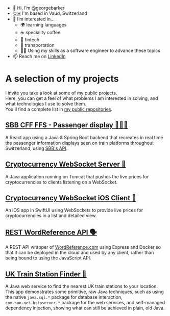 - 👋 Hi, I’m @georgebarker
- 🇨🇭 I'm based in Vaud, Switzerland
- 👀 I’m interested in...
  - 🌍  learning languages
  - ☕️  speciality coffee
  - 💸  fintech
  - 🚆  transportation
  - 👨‍💻  Using my skills as a software engineer to advance these topics
- 📫 Reach me on [LinkedIn](https://www.linkedin.com/in/georgebarker97/)

# A selection of my projects
I invite you take a look at some of my public projects.  
  Here, you can get a feel of what problems I am interested in solving, and what technologies I use to solve them.  
  You'll find a complete list in [my public repositories](https://github.com/georgebarker?tab=repositories).
  
## [SBB CFF FFS - Passenger display 🚞🇨🇭](https://sbb-cff-ffs.up.railway.app)
A React app using a Java & Spring Boot backend that recreates in real time the passenger information displays seen on train platforms throughout Switzerland, using [SBB's API](https://developer.sbb.ch/apis/ds_contentplayer/information).
  
## [Cryptocurrency WebSocket Server 🤑](https://github.com/georgebarker/crypto-websocket-server)
A Java application running on Tomcat that pushes the live prices for cryptocurrencies to clients listening on a WebSocket.

## [Cryptocurrency WebSocket iOS Client 📱](https://github.com/georgebarker/ios-crypto-websocket-client)
An iOS app in SwiftUI using WebSockets to provide live prices for cryptocurrencies in a list and detailed view.

## [REST WordReference API 🗣️](https://github.com/georgebarker/rest-wordreference-api)
 A REST API wrapper of [WordReference.com](https://wordreference.com) using Express and Docker so that it can be deployed in the cloud and used by any client, rather than being bound to using the JavaScript API. 

## [UK Train Station Finder 🚉](https://github.com/georgebarker/StationServer)
A Java web service to find the nearest UK train stations to your location.  
  This app demonstrates some primitive, raw Java techniques, such as using the native `java.sql.*` package for database interaction, `com.sun.net.httpserver.*` package for the web services, and self-managed dependency injection, showing what can still be achieved in plain, old Java.

<!---
georgebarker/georgebarker is a ✨ special ✨ repository because its `README.md` (this file) appears on your GitHub profile.
You can click the Preview link to take a look at your changes.
--->
